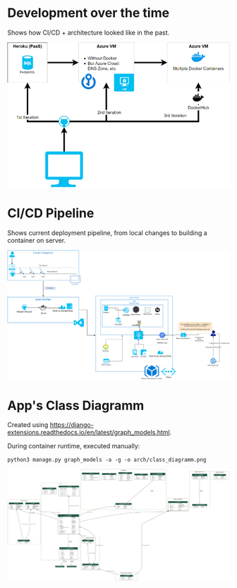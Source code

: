 # Development over the time

Shows how CI/CD + architecture looked like in the past.

![arch/evolution.jpg](arch/evolution.jpg)

# CI/CD Pipeline

Shows current deployment pipeline, from local changes to building a container on server.

![arch/azure.jpg](arch/azure.jpg)

# App's Class Diagramm

Created using <https://django-extensions.readthedocs.io/en/latest/graph_models.html>.

During container runtime, executed manually:

```shell
python3 manage.py graph_models -a -g -o arch/class_diagramm.png
```

![arch/class_diagramm.png](arch/class_diagramm.png)
